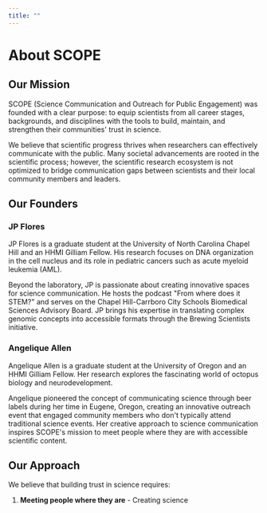 ```yaml
---
title: ""
---
```


# About SCOPE

## Our Mission

SCOPE (Science Communication and Outreach for Public Engagement) was founded with a clear purpose: to equip scientists from all career stages, backgrounds, and disciplines with the tools to build, maintain, and strengthen their communities' trust in science.

We believe that scientific progress thrives when researchers can effectively communicate with the public. Many societal advancements are rooted in the scientific process; however, the scientific research ecosystem is not optimized to bridge communication gaps between scientists and their local community members and leaders.

## Our Founders

### JP Flores

JP Flores is a graduate student at the University of North Carolina Chapel Hill and an HHMI Gilliam Fellow. His research focuses on DNA organization in the cell nucleus and its role in pediatric cancers such as acute myeloid leukemia (AML). 

Beyond the laboratory, JP is passionate about creating innovative spaces for science communication. He hosts the podcast "From where does it STEM?" and serves on the Chapel Hill-Carrboro City Schools Biomedical Sciences Advisory Board. JP brings his expertise in translating complex genomic concepts into accessible formats through the Brewing Scientists initiative.

### Angelique Allen

Angelique Allen is a graduate student at the University of Oregon and an HHMI Gilliam Fellow. Her research explores the fascinating world of octopus biology and neurodevelopment. 

Angelique pioneered the concept of communicating science through beer labels during her time in Eugene, Oregon, creating an innovative outreach event that engaged community members who don't typically attend traditional science events. Her creative approach to science communication inspires SCOPE's mission to meet people where they are with accessible scientific content.

## Our Approach

We believe that building trust in science requires:

1. **Meeting people where they are** - Creating science 